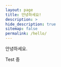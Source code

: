```yaml
---
layout: page
title: 안녕하세요!
description: >
hide_description: true
sitemap: false
permalink: /hello/
---
```


안녕하세요.

Test 중


<!-- [GitHub 바로가기](https://github.com/kim-eun-ji)
{:.note}

[TIL 바로가기](https://kim-eun-ji.github.io/TIL/){:target="\_blank"} -->

<!-- ## My Projects

- [프로젝트1]{:.heading.flip-title} --- 프로젝트1 수정중
- [프로젝트2]{:.heading.flip-title} --- 프로젝트2 수정중
  {:.related-posts.faded} -->

[프로젝트1]: test.md
[프로젝트2]: test.md
[upgrade]: upgrade.md
[config]: config.md
[basics]: basics.md
[writing]: writing.md
[scripts]: scripts.md
[build]: build.md
[advanced]: advanced.md
[license]: ../LICENSE.md
[notice]: ../NOTICE.md
[changelog]: ../CHANGELOG.md
